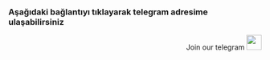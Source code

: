 ### Aşağıdaki bağlantıyı tıklayarak telegram adresime ulaşabilirsiniz
<p style="font-size:14px" align="right">
Join our telegram <a href="https://t.me/sacithbn" target="_blank"><img src="https://user-images.githubusercontent.com/50621007/168689534-796f181e-3e4c-43a5-8183-9888fc92cfa7.png" width="30"/></a>

